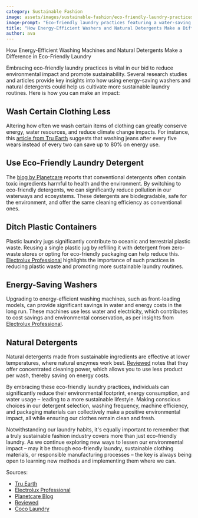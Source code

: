 ```yaml
---
category: Sustainable Fashion
image: assets/images/sustainable-fashion/eco-friendly-laundry-practices.jpg
image-prompt: "Eco-friendly laundry practices featuring a water-saving washing machine and natural detergents"
title: "How Energy-Efficient Washers and Natural Detergents Make a Difference in Eco-Friendly Laundry"
author: ava
---
```


How Energy-Efficient Washing Machines and Natural Detergents Make a Difference in Eco-Friendly Laundry

Embracing eco-friendly laundry practices is vital in our bid to reduce environmental impact and promote sustainability. Several research studies and articles provide key insights into how using energy-saving washers and natural detergents could help us cultivate more sustainable laundry routines. Here is how you can make an impact:

## Wash Certain Clothing Less

Altering how often we wash certain items of clothing can greatly conserve energy, water resources, and reduce climate change impacts. For instance, this [article from Tru Earth](https://www.tru.earth/Eco-Friendly-and-Sustainable-Laundry-Routine) suggests that washing jeans after every five wears instead of every two can save up to 80% on energy use.

## Use Eco-Friendly Laundry Detergent

The [blog by Planetcare](https://blog.planetcare.org/zero-waste-laundry-guide/) reports that conventional detergents often contain toxic ingredients harmful to health and the environment. By switching to eco-friendly detergents, we can significantly reduce pollution in our waterways and ecosystems. These detergents are biodegradable, safe for the environment, and offer the same cleaning efficiency as conventional ones.

## Ditch Plastic Containers

Plastic laundry jugs significantly contribute to oceanic and terrestrial plastic waste. Reusing a single plastic jug by refilling it with detergent from zero-waste stores or opting for eco-friendly packaging can help reduce this. [Electrolux Professional](https://www.electroluxprofessional.com/four-sustainable-laundry-practices/) highlights the importance of such practices in reducing plastic waste and promoting more sustainable laundry routines.

## Energy-Saving Washers

Upgrading to energy-efficient washing machines, such as front-loading models, can provide significant savings in water and energy costs in the long run. These machines use less water and electricity, which contributes to cost savings and environmental conservation, as per insights from [Electrolux Professional](https://www.electroluxprofessional.com/four-sustainable-laundry-practices/).

## Natural Detergents

Natural detergents made from sustainable ingredients are effective at lower temperatures, where natural enzymes work best. [Reviewed](https://reviewed.usatoday.com/home-outdoors/best-right-now/best-eco-friendly-laundry-detergents) notes that they offer concentrated cleaning power, which allows you to use less product per wash, thereby saving on energy costs.

By embracing these eco-friendly laundry practices, individuals can significantly reduce their environmental footprint, energy consumption, and water usage – leading to a more sustainable lifestyle. Making conscious choices in our detergent selection, washing frequency, machine efficiency, and packaging materials can collectively make a positive environmental impact, all while ensuring our clothes remain clean and fresh. 

Notwithstanding our laundry habits, it's equally important to remember that a truly sustainable fashion industry covers more than just eco-friendly laundry. As we continue exploring new ways to lessen our environmental impact – may it be through eco-friendly laundry, sustainable clothing materials, or responsible manufacturing processes – the key is always being open to learning new methods and implementing them where we can. 

Sources:
- [Tru Earth](https://www.tru.earth/Eco-Friendly-and-Sustainable-Laundry-Routine)
- [Electrolux Professional](https://www.electroluxprofessional.com/four-sustainable-laundry-practices/)
- [Planetcare Blog](https://blog.planetcare.org/zero-waste-laundry-guide/)
- [Reviewed](https://reviewed.usatoday.com/home-outdoors/best-right-now/best-eco-friendly-laundry-detergents)
- [Coco Laundry](https://www.cocolaundry.com/blog/eco-friendly-laundry-natural-detergents)